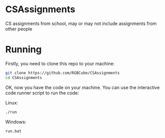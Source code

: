 # CSAssignments

CS assignments from school, may or may not include assignments from other people

# Running

Firstly, you need to clone this repo to your machine:

```bash
git clone https://github.com/RGBCube/CSAssignments
cd CSAssignments
```

OK, now you have the code on your machine. You can use the interactive code runner script to run the
code:

Linux:

```bash
./run
```

Windows:

```bat
run.bat
```
